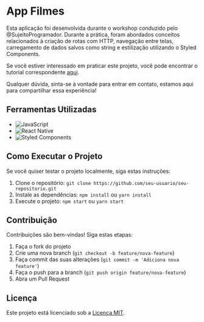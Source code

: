 # App Filmes

Esta aplicação foi desenvolvida durante o workshop conduzido pelo @SujeitoProgramador. Durante a prática, foram abordados conceitos relacionados à criação de rotas com HTTP, navegação entre telas, carregamento de dados salvos como string e estilização utilizando o Styled Components.

Se você estiver interessado em praticar este projeto, você pode encontrar o tutorial correspondente [aqui](https://www.youtube.com/watch?v=aFFq_nSyfgA&list=PLAF5G8rnMmBZB0gEr29t7VOqz-_vFUpN_).

Qualquer dúvida, sinta-se à vontade para entrar em contato, estamos aqui para compartilhar essa experiência!

## Ferramentas Utilizadas

- <img src="https://img.shields.io/badge/JavaScript-F7DF1E?style=for-the-badge&logo=javascript&logoColor=black" alt="JavaScript">
- <img src="https://img.shields.io/badge/React_Native-20232A?style=for-the-badge&logo=react&logoColor=61DAFB" alt="React Native">
- <img src="https://img.shields.io/badge/styled--components-DB7093?style=for-the-badge&logo=styled-components&logoColor=white" alt="Styled Components">

## Como Executar o Projeto

Se você quiser testar o projeto localmente, siga estas instruções:

1. Clone o repositório: `git clone https://github.com/seu-usuario/seu-repositorio.git`
2. Instale as dependências: `npm install` ou `yarn install`
3. Execute o projeto: `npm start` ou `yarn start`

## Contribuição

Contribuições são bem-vindas! Siga estas etapas:

1. Faça o fork do projeto
2. Crie uma nova branch (`git checkout -b feature/nova-feature`)
3. Faça commit das suas alterações (`git commit -m 'Adiciona nova feature'`)
4. Faça o push para a branch (`git push origin feature/nova-feature`)
5. Abra um Pull Request

## Licença

Este projeto está licenciado sob a [Licença MIT](LICENSE).
